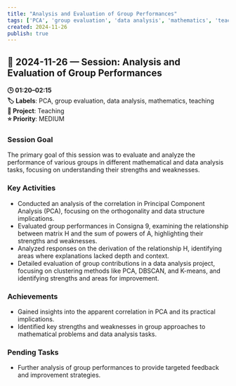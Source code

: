 ```yaml
---
title: "Analysis and Evaluation of Group Performances"
tags: ['PCA', 'group evaluation', 'data analysis', 'mathematics', 'teaching']
created: 2024-11-26
publish: true
---
```


## 📅 2024-11-26 — Session: Analysis and Evaluation of Group Performances

**🕒 01:20–02:15**  
**🏷️ Labels**: PCA, group evaluation, data analysis, mathematics, teaching  
**📂 Project**: Teaching  
**⭐ Priority**: MEDIUM  


### Session Goal
The primary goal of this session was to evaluate and analyze the performance of various groups in different mathematical and data analysis tasks, focusing on understanding their strengths and weaknesses.

### Key Activities
- Conducted an analysis of the correlation in Principal Component Analysis (PCA), focusing on the orthogonality and data structure implications.
- Evaluated group performances in Consigna 9, examining the relationship between matrix H and the sum of powers of A, highlighting their strengths and weaknesses.
- Analyzed responses on the derivation of the relationship H, identifying areas where explanations lacked depth and context.
- Detailed evaluation of group contributions in a data analysis project, focusing on clustering methods like PCA, DBSCAN, and K-means, and identifying strengths and areas for improvement.

### Achievements
- Gained insights into the apparent correlation in PCA and its practical implications.
- Identified key strengths and weaknesses in group approaches to mathematical problems and data analysis tasks.

### Pending Tasks
- Further analysis of group performances to provide targeted feedback and improvement strategies.
